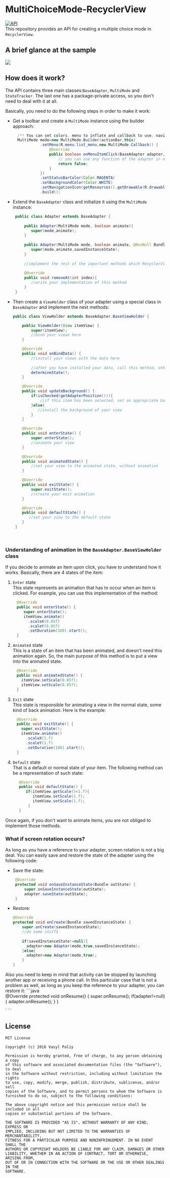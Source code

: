 # MultiChoiceMode-RecyclerView

[![API](https://img.shields.io/badge/API-12%2B-blue.svg?style=flat)](https://android-arsenal.com/api?level=12) <br>
This repository provides an API for creating a multiple choice mode in `RecyclerView`.

## A brief glance at the sample ##
![](https://github.com/vpaliyX/MultiChoiceMode-RecyclerView/blob/master/art/ezgif.com-video-to-gif%20(5).gif)


## How does it work? ##

The API contains three main classes:`BaseAdapter`, `MultiMode` and `StateTracker`. The last one has a package-private access, so you don't need to deal with it at all.

Basically, you need to do the following steps in order to make it work:
  
 * Get a toolbar and create a `MultiMode` instance using the builder approach:
    ```java
      /** You can set colors, menu to inflate and callback to use, navigation icon, logo, title and subtitle */
      MultiMode mode=new MultiMode.Builder(actionBar,this)
                .setMenu(R.menu.list_menu,new MultiMode.Callback() {
                    @Override
                    public boolean onMenuItemClick(BaseAdapter adapter, MenuItem item) {
                        // you can use any function of the adapter in order to work with selected items
                        return false;
                    }
                })
                .setStatusBarColor(Color.MAGENTA)
                .setBackgroundColor(Color.WHITE)
                .setNavigationIcon(getResources().getDrawable(R.drawable.ic_clear_black_24dp))
                .build();
    ```
 
 * Extend the `BaseAdapter` class and initialize it using the `MultiMode` instance:
 
    ```java
     public class Adapter extends BaseAdapter {
     
         public Adapter(MultiMode mode, boolean animate){
            super(mode,animate);
         }
         
         public Adapter(MultiMode mode, boolean animate, @NonNull Bundle savedInstanceState){
            super(mode,animate,savedInstanceState);
         }
         
         //implement the rest of the important methods which RecyclerView has
         
         @Override
         public void removeAt(int index){
            //write your implementation of this method
         }
     }
    ```
 * Then create a `ViewHolder` class of your adapter using a special class in `BaseAdapter` and implement the next methods:
  
    ```java
    public class ViewHolder extends BaseAdapter.BaseViewHolder {

        public ViewHolder(View itemView) {
            super(itemView);
            //bind your views here
        }

        @Override
        public void onBindData() {
            //install your views with the data here 
            
            //after you have installed your data, call this method, otherwise you will not get any animation
            determineState();
        }

        @Override
        public void updateBackground() {
            if(isChecked(getAdapterPosition())){
                //if this item has been selected, set an appropriate background
            }else{
               //install the background of your view
            }
        }

        @Override
        public void enterState() {
            super.enterState();
            //animate your view 
        }

        @Override
        public void animatedState() {
            //set your view to the animated state, without animation 
        }

        @Override
        public void exitState() {
            super.exitState();
            //create your exit animation
        }

        @Override
        public void defaultState() {
           //set your view to the default state
        }
     }
    ```
 <br>
 
 
### Understanding of animation in the `BaseAdapter.BaseViewHolder` class ###
 
If you decide to animate an item upon click, you have to understand how it works. Basically, there are 4 states of the item:<br>
 
  1) `Enter` state<br>
     This state represents an animation that has to occur when an item is clicked.
     For example, you can use this implementation of the method:
     
  ```java   
       @Override
       public void enterState() {
          super.enterState();
          itemView.animate()
            .scaleX(0.85f)
            .scaleY(0.85f)
            .setDuration(180).start();
       }
  ```
  
  2) `Animated` state<br>
    This is a state of an item that has been animated, and doesn't need this animation again. So, the main purpose of this method is to put a view into the animated state.<br>
   ```java   
        @Override
        public void animatedState() {
          itemView.setScale(0.85f);
          itemView.setScale(0.85f);
        }
   ```
   
  3) `Exit` state<br>
     This state is responsible for animating a view in the normal state, some kind of back animation. Here is the example:<br>
   ```java   
        @Override
        public void exitState() {
          super.exitState();
          itemView.animate()
            .scaleX(1.f)
            .scaleY(1.f)
            .setDuration(180).start();
        }
   ```
   
  4) `Default` state<br>
      That is a default or normal state of your item. The following method can be a representation of such state:
      
  ```java   
        @Override
        public void defaultState() {
           if(itemView.getScale()<1.f){
              itemView.setScale(1.f);
              itemView.setScale(1.f);
            }
        }
   ```
  
Once again, if you don't want to animate items, you are not obliged to implement those methods.

 
### What if screen rotation occurs? ###
  
As long as you have a reference to your adapter, screen rotation is not a big deal. You can easily save and restore the state of the adapter using the following code:
 
 * Save the state:
 
   ```java
    @Override
    protected void onSaveInstanceState(Bundle outState) {
        super.onSaveInstanceState(outState);
        adapter.saveState(outState);
    }    
    ```
    
 * Restore:
    ```java   
    @Override
    protected void onCreate(Bundle savedInstanceState) {
        super.onCreate(savedInstanceState);
        //do some stuff$
        
        if(savedInstanceState!=null){
          adapter=new Adapter(mode,true,savedInstanceState);
        }else{
          adapter=new Adapter(mode,true);
        }
    }
    ```
  
 Also you need to keep in mind that activity can be stopped by launching another app or receiving a phone call.
 In this particular case that is not a problem as well, as long as you keep the reference to your adapter, you can restore it:
    ```java   
    @Override
    protected void onResume() {
        super.onResume();
        if(adapter!=null){
            adapter.onResume();
        }
    }

    ```
   

## License ##

``````
MIT License

Copyright (c) 2016 Vasyl Paliy

Permission is hereby granted, free of charge, to any person obtaining a copy
of this software and associated documentation files (the "Software"), to deal
in the Software without restriction, including without limitation the rights
to use, copy, modify, merge, publish, distribute, sublicense, and/or sell
copies of the Software, and to permit persons to whom the Software is
furnished to do so, subject to the following conditions:

The above copyright notice and this permission notice shall be included in all
copies or substantial portions of the Software.

THE SOFTWARE IS PROVIDED "AS IS", WITHOUT WARRANTY OF ANY KIND, EXPRESS OR
IMPLIED, INCLUDING BUT NOT LIMITED TO THE WARRANTIES OF MERCHANTABILITY,
FITNESS FOR A PARTICULAR PURPOSE AND NONINFRINGEMENT. IN NO EVENT SHALL THE
AUTHORS OR COPYRIGHT HOLDERS BE LIABLE FOR ANY CLAIM, DAMAGES OR OTHER
LIABILITY, WHETHER IN AN ACTION OF CONTRACT, TORT OR OTHERWISE, ARISING FROM,
OUT OF OR IN CONNECTION WITH THE SOFTWARE OR THE USE OR OTHER DEALINGS IN THE
SOFTWARE.
``````
  
  
      
